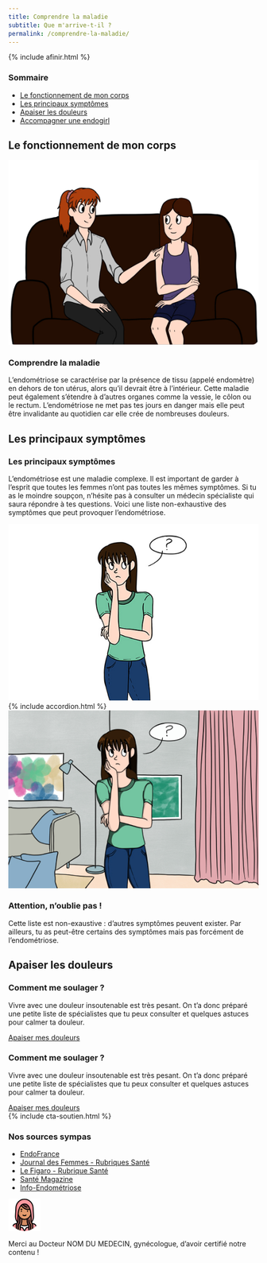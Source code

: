 ```yaml
---
title: Comprendre la maladie
subtitle: Que m'arrive-t-il ?
permalink: /comprendre-la-maladie/
---
```


{% include afinir.html %}
<section class="sources section">
    <div class="container">
        <div class="row">
            <h3>Sommaire</h3>
            <ul class="d-flex flex-column justify-content-lg-between flex-lg-row">
                <li><a href="#sect1">Le fonctionnement de mon corps</a></li>
                <li><a href="#sect2">Les principaux symptômes</a></li>
                <li><a href="#sect3">Apaiser les douleurs</a></li>
                <li><a href="#sect4">Accompagner une endogirl</a></li>
            </ul>
        </div>
    </div>
</section>

<section id="sect1" class="section">
    <div class="container">
        <h2><span>Le fonctionnement de mon corps</span></h2>
        <div class="row d-flex justify-content-lg-between">
            <img class="col-lg-6" src="/assets/images/Fausse_image.jpg">
            <div class="col-lg-5 d-flex justify-content-center flex-column">
                <h3>Comprendre la maladie</h3>
                <p>L’endométriose se caractérise par la présence de tissu (appelé endomètre) en dehors de ton utérus, alors qu’il devrait être à l’intérieur. Cette maladie peut également s’étendre à d’autres organes comme la vessie, le côlon ou le rectum. L’endométriose ne met pas tes jours en danger mais elle peut être invalidante au quotidien car elle crée de nombreuses douleurs.</p>
            </div>
        </div>
    </div>
</section>

<section id="sect2" class="section">
    <div class="container mb-72">
        <h2><span>Les principaux symptômes</span></h2>
        <div class="row d-flex justify-content-lg-between">
            <div class="col-lg-5 d-flex justify-content-center flex-column">
                <h3>Les principaux symptômes</h3>
                <p>L’endométriose est une maladie complexe. Il est important de garder à l’esprit que toutes les femmes n’ont pas toutes les mêmes symptômes. Si tu as le moindre soupçon, n’hésite pas à consulter un médecin spécialiste qui saura répondre à tes questions. Voici une liste non-exhaustive des symptômes que peut provoquer l’endométriose.</p>
            </div>
            <img class="col-lg-6 d-flex justify-content-center flex-column" src="/assets/images/que-m-arrive-t-il.jpg">
        </div>
    </div>
    <div class="container mb-72">
        {% include accordion.html %}
    </div>
    <div class="container">
        <div class="row d-flex justify-content-lg-between ">
            <img class="col-lg-6 d-flex justify-content-center flex-column" src="/assets/images/interrogation_homepage.jpg">
            <div class="col-lg-5 d-flex justify-content-center flex-column">
                <h3>Attention, n’oublie pas !</h3>
                <p>Cette liste est non-exaustive : d’autres symptômes peuvent exister. 
                Par ailleurs, tu as peut-être certains des symptômes mais pas forcément de l’endométriose.
                </p>
            </div>
        </div>
    </div>
</section>
<section id="sect3" class="section">
    <div class="container">
        <h2 class="mb-56"><span>Apaiser les douleurs</span></h2>
        <div class="row d-flex justify-content-lg-between">
            <div class="col-lg-5 d-flex justify-content-center align-items-start flex-column ">
                <h3 class="titre_sommaire_accueil">Comment me soulager ?</h3>
                <p class="card-text">Vivre avec une douleur insoutenable est très pesant. On t’a donc préparé une petite liste de spécialistes que tu peux consulter et quelques astuces pour calmer ta douleur.</p>
                <a href="/que-m-arrive-t-il/" class="btn btn-primary">Apaiser mes douleurs</a>
            </div>
            <div class="col-lg-5 d-flex justify-content-center align-items-start flex-column ">
                <h3 class="titre_sommaire_accueil">Comment me soulager ?</h3>
                <p class="card-text">Vivre avec une douleur insoutenable est très pesant. On t’a donc préparé une petite liste de spécialistes que tu peux consulter et quelques astuces pour calmer ta douleur.</p>
                <a href="/que-m-arrive-t-il/" class="btn btn-primary">Apaiser mes douleurs</a>
            </div>
        </div>
    </div>
</section>

<section id="sect4" class="cta-soutien section bg-violet">
   {% include cta-soutien.html %}
</section>

<section class="sources section">
    <div class="container">
        <div class="row">
            <h3>Nos sources sympas</h3>
            <ul class="d-flex flex-column justify-content-lg-between flex-lg-row">
                <li><a href="#">EndoFrance</a></li>
                <li><a href="#">Journal des Femmes - Rubriques Santé</a></li>
                <li><a href="#">Le Figaro - Rubrique Santé</a></li>
                <li><a href="#">Santé Magazine</a></li>
                <li><a href="#">Info-Endométriose</a></li>
            </ul>
            <div class="d-flex align-items-center">
                <img src="/assets/images/le-petit-chaperon-rouge.png" alt="photo medecin" class="">
                <p class="my-0">Merci au Docteur NOM DU MEDECIN, gynécologue, d’avoir certifié notre contenu !</p>
            </div>
        </div>
    </div>
</section>



   


